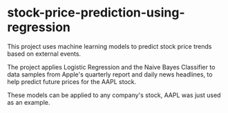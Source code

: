 # stock-price-prediction-using-regression
This project uses machine learning models to predict stock price trends based on external events.

The project applies Logistic Regression and the Naive Bayes Classifier to data samples from Apple's quarterly report and daily news headlines, to help predict future prices for the AAPL stock.

These models can be applied to any company's stock, AAPL was just used as an example.
